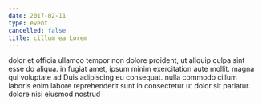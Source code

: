 ```yaml
---
date: 2017-02-11
type: event
cancelled: false
title: cillum ea Lorem
---
```

dolor et officia ullamco tempor non dolore proident, ut aliquip culpa sint esse do aliqua. in fugiat amet, ipsum minim exercitation aute mollit. magna qui voluptate ad Duis adipiscing eu consequat. nulla commodo cillum laboris enim labore reprehenderit sunt in consectetur ut dolor sit pariatur. dolore nisi eiusmod nostrud